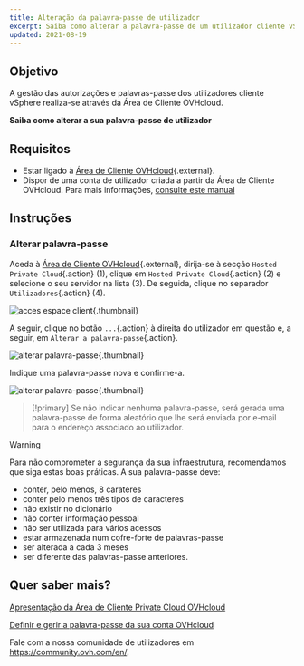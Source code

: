 ```yaml
---
title: Alteração da palavra-passe de utilizador
excerpt: Saiba como alterar a palavra-passe de um utilizador cliente vSphere através da Área de Cliente OVHcloud
updated: 2021-08-19
---
```


 
## Objetivo

A gestão das autorizações e palavras-passe dos utilizadores cliente vSphere realiza-se através da Área de Cliente OVHcloud.

**Saiba como alterar a sua palavra-passe de utilizador**

## Requisitos

- Estar ligado à [Área de Cliente OVHcloud](/links/manager){.external}.
- Dispor de uma conta de utilizador criada a partir da Área de Cliente OVHcloud. Para mais informações, [consulte este manual](/pages/hosted_private_cloud/hosted_private_cloud_powered_by_vmware/manager_ovh_private_cloud#utilizadores)

## Instruções

### Alterar palavra-passe

Aceda à [Área de Cliente OVHcloud](/links/manager){.external}, dirija-se à secção `Hosted Private Cloud`{.action} (1), clique em `Hosted Private Cloud`{.action} (2) e selecione o seu servidor na lista (3). De seguida, clique no separador `Utilizadores`{.action} (4).

![acces espace client](images/userpassword1b.png){.thumbnail}

A seguir, clique no botão `...`{.action} à direita do utilizador em questão e, a seguir, em `Alterar a palavra-passe`{.action}.

![alterar palavra-passe](images/userpassword2b.png){.thumbnail}

Indique uma palavra-passe nova e confirme-a.

![alterar palavra-passe](images/userpassword3b.png){.thumbnail}

> [!primary]
> Se não indicar nenhuma palavra-passe, será gerada uma palavra-passe de forma aleatório que lhe será enviada por e-mail para o endereço associado ao utilizador.
> 

> [!warning]
>
>Para não comprometer a segurança da sua infraestrutura, recomendamos que siga estas boas práticas. A sua palavra-passe deve:
>
> - conter, pelo menos, 8 carateres
> - conter pelo menos três tipos de caracteres
> - não existir no dicionário
> - não conter informação pessoal
> - não ser utilizada para vários acessos
> - estar armazenada num cofre-forte de palavras-passe
> - ser alterada a cada 3 meses
> - ser diferente das palavras-passe anteriores.
>

## Quer saber mais?

[Apresentação da Área de Cliente Private Cloud OVHcloud](/pages/hosted_private_cloud/hosted_private_cloud_powered_by_vmware/manager_ovh_private_cloud)

[Definir e gerir a palavra-passe da sua conta OVHcloud](/pages/account_and_service_management/account_information/manage-ovh-password)

Fale com a nossa comunidade de utilizadores em <https://community.ovh.com/en/>.
